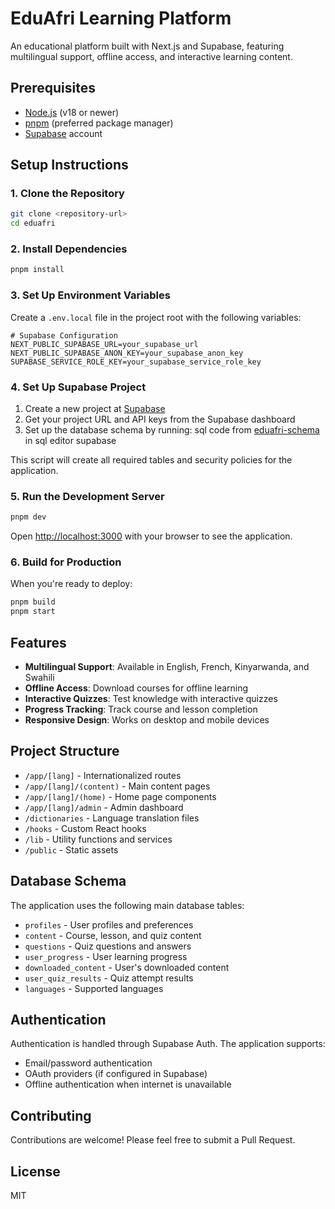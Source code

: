 # EduAfri Learning Platform

An educational platform built with Next.js and Supabase, featuring multilingual support, offline access, and interactive learning content.

## Prerequisites

- [Node.js](https://nodejs.org/) (v18 or newer)
- [pnpm](https://pnpm.io/installation) (preferred package manager)
- [Supabase](https://supabase.com/) account

## Setup Instructions

### 1. Clone the Repository

```bash
git clone <repository-url>
cd eduafri
```

### 2. Install Dependencies

```bash
pnpm install
```

### 3. Set Up Environment Variables

Create a `.env.local` file in the project root with the following variables:

```
# Supabase Configuration
NEXT_PUBLIC_SUPABASE_URL=your_supabase_url
NEXT_PUBLIC_SUPABASE_ANON_KEY=your_supabase_anon_key
SUPABASE_SERVICE_ROLE_KEY=your_supabase_service_role_key
```

### 4. Set Up Supabase Project

1. Create a new project at [Supabase](https://supabase.com/)
2. Get your project URL and API keys from the Supabase dashboard
3. Set up the database schema by running: sql code from [eduafri-schema](./eduafri-schema.sql)
in sql editor supabase


This script will create all required tables and security policies for the application.

### 5. Run the Development Server

```bash
pnpm dev
```

Open [http://localhost:3000](http://localhost:3000) with your browser to see the application.

### 6. Build for Production

When you're ready to deploy:

```bash
pnpm build
pnpm start
```

## Features

- **Multilingual Support**: Available in English, French, Kinyarwanda, and Swahili
- **Offline Access**: Download courses for offline learning
- **Interactive Quizzes**: Test knowledge with interactive quizzes
- **Progress Tracking**: Track course and lesson completion
- **Responsive Design**: Works on desktop and mobile devices

## Project Structure

- `/app/[lang]` - Internationalized routes
- `/app/[lang]/(content)` - Main content pages
- `/app/[lang]/(home)` - Home page components
- `/app/[lang]/admin` - Admin dashboard
- `/dictionaries` - Language translation files
- `/hooks` - Custom React hooks
- `/lib` - Utility functions and services
- `/public` - Static assets

## Database Schema

The application uses the following main database tables:

- `profiles` - User profiles and preferences
- `content` - Course, lesson, and quiz content
- `questions` - Quiz questions and answers
- `user_progress` - User learning progress
- `downloaded_content` - User's downloaded content
- `user_quiz_results` - Quiz attempt results
- `languages` - Supported languages

## Authentication

Authentication is handled through Supabase Auth. The application supports:

- Email/password authentication
- OAuth providers (if configured in Supabase)
- Offline authentication when internet is unavailable

## Contributing

Contributions are welcome! Please feel free to submit a Pull Request.

## License

MIT
